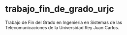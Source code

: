 # trabajo_fin_de_grado_urjc
Trabajo de Fin del Grado en Ingenieria en Sistemas de las Telecomunicaciones de la Universidad Rey Juan Carlos.
